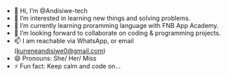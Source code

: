 - 👋 Hi, I’m @Andisiwe-tech
- 👀 I’m interested in learning new things and solving problems.
- 🌱 I’m currently learning proramming language with FNB App Academy.
- 💞️ I’m looking forward to collaborate on coding & programming projects.
- 📫 I am reachable via WhatsApp, or email (kuneneandisiwe0@gmail.com)
- 😄 Pronouns: She/ Her/ Miss
- ⚡ Fun fact: Keep calm and code on...

<!---
Andisiwe-tech/Andisiwe-tech is a ✨ special ✨ repository because its `README.md` (this file) appears on your GitHub profile.
You can click the Preview link to take a look at your changes.
--->
